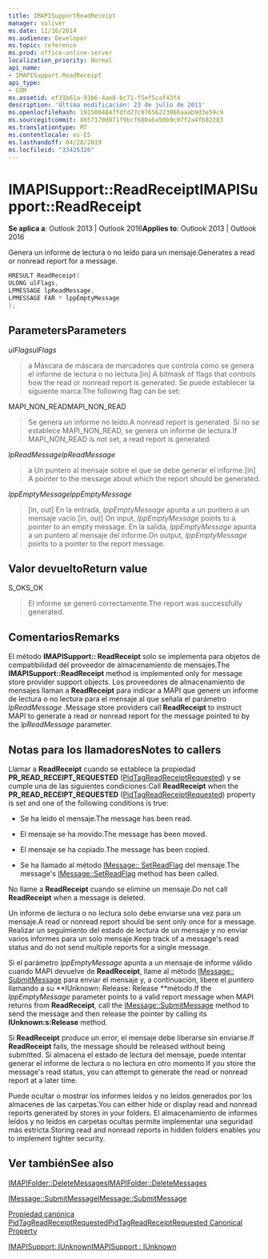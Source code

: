 ```yaml
---
title: IMAPISupportReadReceipt
manager: soliver
ms.date: 11/16/2014
ms.audience: Developer
ms.topic: reference
ms.prod: office-online-server
localization_priority: Normal
api_name:
- IMAPISupport.ReadReceipt
api_type:
- COM
ms.assetid: ef31b61a-93b6-4ae8-bc71-f5ef5caf43f4
description: 'Última modificación: 23 de julio de 2011'
ms.openlocfilehash: 1915004847fdfd27c97656223866aaab9d3e59c9
ms.sourcegitcommit: 8657170d071f9bcf680aba50b9c07f2a4fb82283
ms.translationtype: MT
ms.contentlocale: es-ES
ms.lasthandoff: 04/28/2019
ms.locfileid: "33425326"
---
```

# <a name="imapisupportreadreceipt"></a><span data-ttu-id="dee94-103">IMAPISupport::ReadReceipt</span><span class="sxs-lookup"><span data-stu-id="dee94-103">IMAPISupport::ReadReceipt</span></span>

  
  
<span data-ttu-id="dee94-104">**Se aplica a**: Outlook 2013 | Outlook 2016</span><span class="sxs-lookup"><span data-stu-id="dee94-104">**Applies to**: Outlook 2013 | Outlook 2016</span></span> 
  
<span data-ttu-id="dee94-105">Genera un informe de lectura o no leído para un mensaje.</span><span class="sxs-lookup"><span data-stu-id="dee94-105">Generates a read or nonread report for a message.</span></span>
  
```cpp
HRESULT ReadReceipt(
ULONG ulFlags,
LPMESSAGE lpReadMessage,
LPMESSAGE FAR * lppEmptyMessage
);
```

## <a name="parameters"></a><span data-ttu-id="dee94-106">Parameters</span><span class="sxs-lookup"><span data-stu-id="dee94-106">Parameters</span></span>

 <span data-ttu-id="dee94-107">_ulFlags_</span><span class="sxs-lookup"><span data-stu-id="dee94-107">_ulFlags_</span></span>
  
> <span data-ttu-id="dee94-108">a Máscara de máscara de marcadores que controla cómo se genera el informe de lectura o no lectura.</span><span class="sxs-lookup"><span data-stu-id="dee94-108">[in] A bitmask of flags that controls how the read or nonread report is generated.</span></span> <span data-ttu-id="dee94-109">Se puede establecer la siguiente marca:</span><span class="sxs-lookup"><span data-stu-id="dee94-109">The following flag can be set:</span></span>
    
<span data-ttu-id="dee94-110">MAPI_NON_READ</span><span class="sxs-lookup"><span data-stu-id="dee94-110">MAPI_NON_READ</span></span> 
  
> <span data-ttu-id="dee94-111">Se genera un informe no leído.</span><span class="sxs-lookup"><span data-stu-id="dee94-111">A nonread report is generated.</span></span> <span data-ttu-id="dee94-112">Si no se establece MAPI_NON_READ, se genera un informe de lectura.</span><span class="sxs-lookup"><span data-stu-id="dee94-112">If MAPI_NON_READ is not set, a read report is generated.</span></span>
    
 <span data-ttu-id="dee94-113">_lpReadMessage_</span><span class="sxs-lookup"><span data-stu-id="dee94-113">_lpReadMessage_</span></span>
  
> <span data-ttu-id="dee94-114">a Un puntero al mensaje sobre el que se debe generar el informe.</span><span class="sxs-lookup"><span data-stu-id="dee94-114">[in] A pointer to the message about which the report should be generated.</span></span>
    
 <span data-ttu-id="dee94-115">_lppEmptyMessage_</span><span class="sxs-lookup"><span data-stu-id="dee94-115">_lppEmptyMessage_</span></span>
  
> <span data-ttu-id="dee94-116">[in, out] En la entrada, _lppEmptyMessage_ apunta a un puntero a un mensaje vacío.</span><span class="sxs-lookup"><span data-stu-id="dee94-116">[in, out] On input,  _lppEmptyMessage_ points to a pointer to an empty message.</span></span> <span data-ttu-id="dee94-117">En la salida, _lppEmptyMessage_ apunta a un puntero al mensaje del informe.</span><span class="sxs-lookup"><span data-stu-id="dee94-117">On output,  _lppEmptyMessage_ points to a pointer to the report message.</span></span> 
    
## <a name="return-value"></a><span data-ttu-id="dee94-118">Valor devuelto</span><span class="sxs-lookup"><span data-stu-id="dee94-118">Return value</span></span>

<span data-ttu-id="dee94-119">S_OK</span><span class="sxs-lookup"><span data-stu-id="dee94-119">S_OK</span></span> 
  
> <span data-ttu-id="dee94-120">El informe se generó correctamente.</span><span class="sxs-lookup"><span data-stu-id="dee94-120">The report was successfully generated.</span></span>
    
## <a name="remarks"></a><span data-ttu-id="dee94-121">Comentarios</span><span class="sxs-lookup"><span data-stu-id="dee94-121">Remarks</span></span>

<span data-ttu-id="dee94-122">El método **IMAPISupport:: ReadReceipt** solo se implementa para objetos de compatibilidad del proveedor de almacenamiento de mensajes.</span><span class="sxs-lookup"><span data-stu-id="dee94-122">The **IMAPISupport::ReadReceipt** method is implemented only for message store provider support objects.</span></span> <span data-ttu-id="dee94-123">Los proveedores de almacenamiento de mensajes llaman a **ReadReceipt** para indicar a MAPI que genere un informe de lectura o no lectura para el mensaje al que señala el parámetro _lpReadMessage_ .</span><span class="sxs-lookup"><span data-stu-id="dee94-123">Message store providers call **ReadReceipt** to instruct MAPI to generate a read or nonread report for the message pointed to by the  _lpReadMessage_ parameter.</span></span> 
  
## <a name="notes-to-callers"></a><span data-ttu-id="dee94-124">Notas para los llamadores</span><span class="sxs-lookup"><span data-stu-id="dee94-124">Notes to callers</span></span>

<span data-ttu-id="dee94-125">Llamar a **ReadReceipt** cuando se establece la propiedad **PR_READ_RECEIPT_REQUESTED** ([PidTagReadReceiptRequested](pidtagreadreceiptrequested-canonical-property.md)) y se cumple una de las siguientes condiciones:</span><span class="sxs-lookup"><span data-stu-id="dee94-125">Call **ReadReceipt** when the **PR_READ_RECEIPT_REQUESTED** ([PidTagReadReceiptRequested](pidtagreadreceiptrequested-canonical-property.md)) property is set and one of the following conditions is true:</span></span>
  
- <span data-ttu-id="dee94-126">Se ha leído el mensaje.</span><span class="sxs-lookup"><span data-stu-id="dee94-126">The message has been read.</span></span>
    
- <span data-ttu-id="dee94-127">El mensaje se ha movido.</span><span class="sxs-lookup"><span data-stu-id="dee94-127">The message has been moved.</span></span>
    
- <span data-ttu-id="dee94-128">El mensaje se ha copiado.</span><span class="sxs-lookup"><span data-stu-id="dee94-128">The message has been copied.</span></span>
    
- <span data-ttu-id="dee94-129">Se ha llamado al método [IMessage:: SetReadFlag](imessage-setreadflag.md) del mensaje.</span><span class="sxs-lookup"><span data-stu-id="dee94-129">The message's [IMessage::SetReadFlag](imessage-setreadflag.md) method has been called.</span></span> 
    
<span data-ttu-id="dee94-130">No llame a **ReadReceipt** cuando se elimine un mensaje.</span><span class="sxs-lookup"><span data-stu-id="dee94-130">Do not call **ReadReceipt** when a message is deleted.</span></span> 
  
<span data-ttu-id="dee94-131">Un informe de lectura o no lectura solo debe enviarse una vez para un mensaje.</span><span class="sxs-lookup"><span data-stu-id="dee94-131">A read or nonread report should be sent only once for a message.</span></span> <span data-ttu-id="dee94-132">Realizar un seguimiento del estado de lectura de un mensaje y no enviar varios informes para un solo mensaje.</span><span class="sxs-lookup"><span data-stu-id="dee94-132">Keep track of a message's read status and do not send multiple reports for a single message.</span></span>
  
<span data-ttu-id="dee94-133">Si el parámetro _lppEmptyMessage_ apunta a un mensaje de informe válido cuando MAPI devuelve de **ReadReceipt**, llame al método [IMessage:: SubmitMessage](imessage-submitmessage.md) para enviar el mensaje y, a continuación, libere el puntero llamando a su \*\*IUnknown: Release: Release \*\*método.</span><span class="sxs-lookup"><span data-stu-id="dee94-133">If the  _lppEmptyMessage_ parameter points to a valid report message when MAPI returns from **ReadReceipt**, call the [IMessage::SubmitMessage](imessage-submitmessage.md) method to send the message and then release the pointer by calling its **IUnknown:s:Release** method.</span></span> 
  
<span data-ttu-id="dee94-134">Si **ReadReceipt** produce un error, el mensaje debe liberarse sin enviarse.</span><span class="sxs-lookup"><span data-stu-id="dee94-134">If **ReadReceipt** fails, the message should be released without being submitted.</span></span> <span data-ttu-id="dee94-135">Si almacena el estado de lectura del mensaje, puede intentar generar el informe de lectura o no lectura en otro momento.</span><span class="sxs-lookup"><span data-stu-id="dee94-135">If you store the message's read status, you can attempt to generate the read or nonread report at a later time.</span></span> 
  
<span data-ttu-id="dee94-136">Puede ocultar o mostrar los informes leídos y no leídos generados por los almacenes de las carpetas.</span><span class="sxs-lookup"><span data-stu-id="dee94-136">You can either hide or display read and nonread reports generated by stores in your folders.</span></span> <span data-ttu-id="dee94-137">El almacenamiento de informes leídos y no leídos en carpetas ocultas permite implementar una seguridad más estricta.</span><span class="sxs-lookup"><span data-stu-id="dee94-137">Storing read and nonread reports in hidden folders enables you to implement tighter security.</span></span>
  
## <a name="see-also"></a><span data-ttu-id="dee94-138">Ver también</span><span class="sxs-lookup"><span data-stu-id="dee94-138">See also</span></span>



[<span data-ttu-id="dee94-139">IMAPIFolder::DeleteMessages</span><span class="sxs-lookup"><span data-stu-id="dee94-139">IMAPIFolder::DeleteMessages</span></span>](imapifolder-deletemessages.md)
  
[<span data-ttu-id="dee94-140">IMessage::SubmitMessage</span><span class="sxs-lookup"><span data-stu-id="dee94-140">IMessage::SubmitMessage</span></span>](imessage-submitmessage.md)
  
[<span data-ttu-id="dee94-141">Propiedad canónica PidTagReadReceiptRequested</span><span class="sxs-lookup"><span data-stu-id="dee94-141">PidTagReadReceiptRequested Canonical Property</span></span>](pidtagreadreceiptrequested-canonical-property.md)
  
[<span data-ttu-id="dee94-142">IMAPISupport: IUnknown</span><span class="sxs-lookup"><span data-stu-id="dee94-142">IMAPISupport : IUnknown</span></span>](imapisupportiunknown.md)

